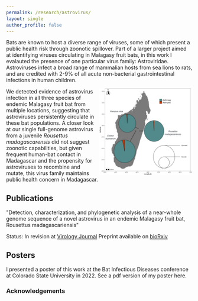 ```yaml
---
permalink: /research/astrovirus/
layout: single
author_profile: false
---
```


Bats are known to host a diverse range of viruses, some of which present a public health risk through zoonotic spillover. Part of a larger project aimed at identifying viruses circulating in Malagasy fruit bats, in this work I evalauted the presence of one particular virus family: Astroviridae. Astroviruses infect a broad range of mammalian hosts from sea lions to rats, and are credited with 2-9% of all acute non-bacterial gastrointestinal infections in human children.

<img align="right" width="50%" margin-left="20px" src="/assets/images/astrofig.jpg">

We detected evidence of astrovirus infection in all three species of endemic Malagasy fruit bat from multiple locations, suggesting that astroviruses persistently circulate in these bat populations. A closer look at our single full-genome astrovirus from a juvenile *Rousettus madagascarensis* did not suggest zoonotic capabilities, but given frequent human-bat contact in Madagascar and the propensity for astroviruses to recombine and mutate, this virus family maintains public health concern in Madagascar.

## Publications

"Detection, characterization, and phylogenetic analysis of a near-whole genome sequence of a novel astrovirus in an endemic Malagasy fruit bat, Rousettus madagascariensis"

Status: In revision at [Virology Journal](https://virologyj.biomedcentral.com/)
Preprint available on [bioRxiv](https://www.biorxiv.org/content/10.1101/2023.10.27.564436v1)

## Posters

I presented a poster of this work at the Bat Infectious Diseases conference at Colorado State University in 2022. See a pdf version of my poster here.

### Acknowledgements